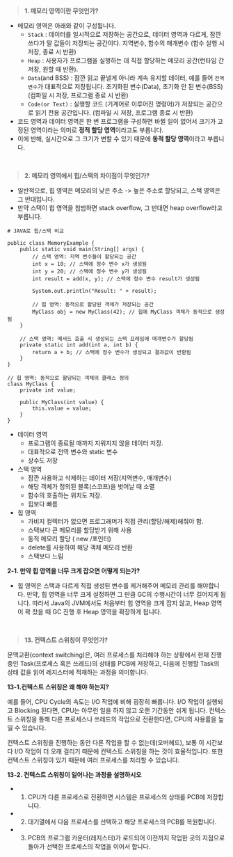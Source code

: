 > **1. 메모리 영역이란 무엇인가?**

- 메모리 영역은 아래와 같이 구성됩니다. 
    - `Stack` : 데이터를 일시적으로 저장하는 공간으로, 데이터 영역과 다르게, 잠깐 쓰다가 말 값들이 저장되는 공간이다. 
    지역변수, 함수의 매개변수 (함수 실행 시 저장, 종료 시 반환)
    - `Heap` : 사용자가 프로그램을 실행하는 데 직접 할당하는 메모리 공간(런타임 간 저장, 원할 때 반환).
    - `Data`(and BSS) : 잠깐 읽고 끝낼게 아니라 계속 유지할 데이터, 예를 들어 `전역 변수`가 대표적으로 저장됩니다. 초기화된 변수(Data), 초기화 안 된 변수(BSS) (컴파일 시 저장, 프로그램 종료 시 반환)
    - `Code(or Text)` : 실행할 코드 (기계어로 이루어진 명령어)가 저장되는 공간으로 읽기 전용 공간입니다. (컴파일 시 저장, 프로그램 종료 시 반환)
- 코드 영역과 데이터 영역은 한 번 프로그램을 구성하면 바뀔 일이 없어서 크기가 고정된 영역이라는 의미로 **정적 할당 영역**이라고도 부릅니다. 
- 이에 반해, 실시간으로 그 크기가 변할 수 있기 때문에 **동적 할당 영역**이라고 부릅니다. 

<br>

> **2. 메모리 영역에서 힙/스택의 차이점이 무엇인가?**

- 일반적으로, 힙 영역은 메모리의 낮은 주소 -> 높은 주소로 할당되고, 스택 영역은 그 반대입니다.
- 만약 스택이 힙 영역을 침범하면 stack overflow, 그 반대면 heap overflow라고 부릅니다.

```
# JAVA로 힙/스택 비교

public class MemoryExample {
    public static void main(String[] args) {
        // 스택 영역: 지역 변수들이 할당되는 공간
        int x = 10; // 스택에 정수 변수 x가 생성됨
        int y = 20; // 스택에 정수 변수 y가 생성됨
        int result = add(x, y); // 스택에 정수 변수 result가 생성됨

        System.out.println("Result: " + result);

        // 힙 영역: 동적으로 할당된 객체가 저장되는 공간
        MyClass obj = new MyClass(42); // 힙에 MyClass 객체가 동적으로 생성됨
    }

    // 스택 영역: 메서드 호출 시 생성되는 스택 프레임에 매개변수가 할당됨
    private static int add(int a, int b) {
        return a + b; // 스택에 정수 변수가 생성되고 결과값이 반환됨
    }
}

// 힙 영역: 동적으로 할당되는 객체의 클래스 정의
class MyClass {
    private int value;

    public MyClass(int value) {
        this.value = value;
    }
}
```

- 데이터 영역 
    - 프로그램이 종료될 때까지 지워지지 않을 데이터 저장.
    - 대표적으로 전역 변수와 static 변수
    - 상수도 저장
- 스택 영역 
    - 잠깐 사용하고 삭제하는 데이터 저장(지역변수, 매개변수) 
    - 해당 객체가 정의된 블록(스코프)을 벗어날 때 소멸
    - 함수의 호출하는 위치도 저장.
    - 힙보다 빠름
- 힙 영역
    - 가비지 컬렉터가 없으면 프로그래머가 직접 관리(할당/해제)해줘야 함.
    - 스택보다 큰 메모리를 할당받기 위해 사용
    - 동적 메모리 할당 ( new /포인터)
    - delete를 사용하여 해당 객체 메모리 반환
    - 스택보다 느림

**2-1. 만약 힙 영역을 너무 크게 잡으면 어떻게 되는가?**

- 힙 영역은 스택과 다르게 직접 생성된 변수를 제거해주어 메모리 관리를 해야합니다. 만약, 힙 영역을 너무 크게 설정하면 그 만큼 GC의 수행시간이 너무 길어지게 됩니다. 따라서 Java의 JVM에서도 처음부터 힙 영역을 크게 잡지 않고, Heap 영역이 꽉 찼을 때 GC 진행 후 Heap 영역을 확장하게 됩니다.

<br>

> **13. 컨텍스트 스위칭이 무엇인가?**

문맥교환(context switching)은, 여러 프로세스를 처리해야 하는 상황에서 현재 진행중인 Task(프로세스 혹은 쓰레드)의 상태를 PCB에 저장하고, 다음에 진행할 Task의 상태 값을 읽어 레지스터에 적재하는 과정을 의미합니다.

**13-1.컨텍스트 스위칭은 왜 해야 하는지?**

예를 들어, CPU Cycle의 속도는 I/O 작업에 비해 굉장히 빠릅니다. I/O 작업이 실행되고 Blocking 된다면, CPU는 아무런 일을 하지 않고 오랜 기간동안 쉬게 됩니다. 컨텍스트 스위칭을 통해 다른 프로세스나 쓰레드의 작업으로 전환한다면, CPU의 사용률을 높일 수 있습니다.

컨텍스트 스위칭을 진행하는 동안 다른 작업을 할 수 없는데(오버헤드), 보통 이 시간보다 I/O 작업이 더 오래 걸리기 때문에 컨텍스트 스위칭을 하는 것이 효율적입니다. 또한 컨텍스트 스위칭이 있기 때문에 여러 프로세스를 처리할 수 있습니다.

**13-2. 컨텍스트 스위칭이 일어나는 과정을 설명하시오**

- 1) CPU가 다른 프로세스로 전환하면 시스템은 프로세스의 상태를 PCB에 저장합니다.
- 2) 대기열에서 다음 프로세스를 선택하고 해당 프로세스의 PCB를 복원합니다.
- 3) PCB의 프로그램 카운터(레지스터)가 로드되어 이전까지 작업한 곳의 지점으로 돌아가 선택한 프로세스의 작업을 이어서 합니다.